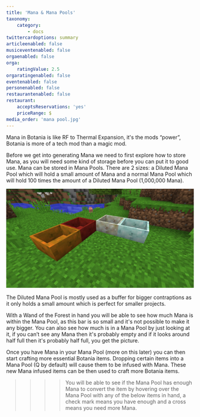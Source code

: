 ```yaml
---
title: 'Mana & Mana Pools'
taxonomy:
    category:
        - docs
twittercardoptions: summary
articleenabled: false
musiceventenabled: false
orgaenabled: false
orga:
    ratingValue: 2.5
orgaratingenabled: false
eventenabled: false
personenabled: false
restaurantenabled: false
restaurant:
    acceptsReservations: 'yes'
    priceRange: $
media_order: 'mana pool.jpg'
---
```


Mana in Botania is like RF to Thermal Expansion, it's the mods “power”, Botania is more of a tech mod than a magic mod.

Before we get into generating Mana we need to first explore how to store Mana, as you will need some kind of storage before you can put it to good use. Mana can be stored in Mana Pools. There are 2 sizes: a Diluted Mana Pool which will hold a small amount of Mana and a normal Mana Pool which will hold 100 times the amount of a Diluted Mana Pool (1,000,000 Mana). 

![](mana%20pool.jpg)

The Diluted Mana Pool is mostly used as a buffer for bigger contraptions as it only holds a small amount which is perfect for smaller projects.

With a Wand of the Forest in hand you will be able to see how much Mana is within the Mana Pool, as this bar is so small and it's not possible to make it any bigger. You can also see how much is in a Mana Pool by just looking at it, if you can’t see any Mana then it's probably empty and if it looks around half full then it's probably half full, you get the picture.

Once you have Mana in your Mana Pool (more on this later) you can then start crafting more essential Botania items. Dropping certain items into a Mana Pool (Q by default) will cause them to be infused with Mana. These new Mana infused items can be then used to craft more Botania items.

>>>> You will be able to see if the Mana Pool has enough Mana to convert the item by hovering over the Mana Pool with any of the below items in hand, a check mark means you have enough and a cross means you need more Mana.
